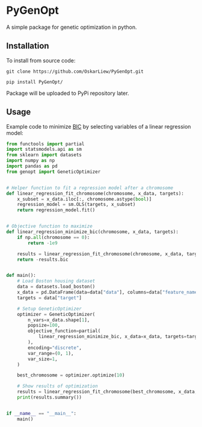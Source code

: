 # PyGenOpt

A simple package for genetic optimization in python.

## Installation

To install from source code:

`git clone https://github.com/OskarLiew/PyGenOpt.git`

`pip install PyGenOpt/`

Package will be uploaded to PyPi repository later.

## Usage

Example code to minimize [BIC](https://en.wikipedia.org/wiki/Bayesian_information_criterion) by selecting variables of a linear regression model:

```python
from functools import partial
import statsmodels.api as sm
from sklearn import datasets
import numpy as np
import pandas as pd
from genopt import GeneticOptimizer


# Helper function to fit a regression model after a chromosome
def linear_regression_fit_chromosome(chromosome, x_data, targets):
    x_subset = x_data.iloc[:, chromosome.astype(bool)]
    regression_model = sm.OLS(targets, x_subset)
    return regression_model.fit()


# Objective function to maximize
def linear_regression_minimize_bic(chromosome, x_data, targets):
    if np.all(chromosome == 0):
        return -1e9

    results = linear_regression_fit_chromosome(chromosome, x_data, targets)
    return -results.bic


def main():
    # Load Boston housing dataset
    data = datasets.load_boston()
    x_data = pd.DataFrame(data=data["data"], columns=data["feature_names"])
    targets = data["target"]

    # Setup GeneticOptimizer
    optimizer = GeneticOptimizer(
        n_vars=x_data.shape[1],
        popsize=100,
        objective_function=partial(
            linear_regression_minimize_bic, x_data=x_data, targets=targets
        ),
        encoding="discrete",
        var_range=(0, 1),
        var_size=1,
    )

    best_chromosome = optimizer.optimize(10)

    # Show results of optimization
    results = linear_regression_fit_chromosome(best_chromosome, x_data, targets)
    print(results.summary())


if __name__ == "__main__":
    main()
```
